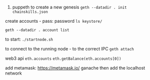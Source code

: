 1. puppeth to create a new genesis
`geth --datadir . init chainskills.json`

create accounts - pass: password
`ls keystore/`

`geth --datadir . account list`

to start:
`./startnode.sh`

to connect to the running node - to the correct IPC
`geth attach`

web3 api
`eth.accounts`
`eth.getBalance(eth.accounts[0])`

add metamask: https://metamask.io/
ganache then add the localhost network
